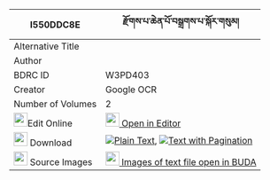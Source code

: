 |I550DDC8E|རྫོགས་པ་ཆེན་པོ་བསྒྲགས་པ་སྐོར་གསུམ། 
| --- | --- 
|Alternative Title |
|Author | 
|BDRC ID | W3PD403
|Creator | Google OCR
|Number of Volumes| 2
|<img width="25" src="https://img.icons8.com/color/25/000000/edit-property.png">Edit Online| [<img width="25" src="https://avatars.githubusercontent.com/u/45091458?s=200&v=4"> Open in Editor](http://editor.openpecha.org/I550DDC8E)
|<img width="25" src="https://img.icons8.com/fluent/48/000000/download-2.png"/>  Download | [![](https://img.icons8.com/color/20/000000/txt.png)Plain Text](https://github.com/Openpecha/I550DDC8E/releases/download/v2/dzokpa_chenpo_drakpa_kor_sum_plain_I550DDC8E.zip), [![](https://img.icons8.com/color/20/000000/txt.png)Text with Pagination](https://github.com/Openpecha/I550DDC8E/releases/download/v2/dzokpa_chenpo_drakpa_kor_sum_pages_I550DDC8E.zip)
|<img width="25" src="https://img.icons8.com/plasticine/100/000000/pictures-folder.png"/>  Source Images | [<img width="25" src="https://library.bdrc.io/icons/BUDA-small.svg"> Images of text file open in BUDA](https://library.bdrc.io/show/bdr:W3PD403)